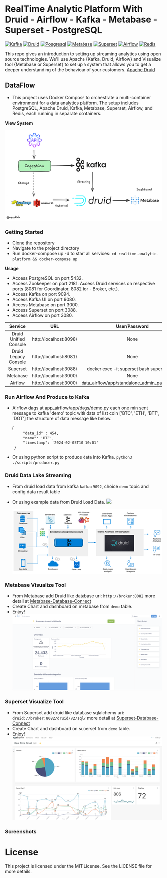 # RealTime Analytic Platform With Druid - Airflow - Kafka - Metabase - Superset - PostgreSQL

[![Kafka](https://img.shields.io/badge/kafka-3.7.0-green)](https://kafka.apache.org/documentation/)
[![Druid](https://img.shields.io/badge/druid-30.0.0-orange)](https://druid.apache.org/docs/latest/design/)
[![Posgresql](https://img.shields.io/badge/postgres-16.1-blue)](https://www.postgresql.org/)
[![Metabase](https://img.shields.io/badge/metabase-0.50.15-green)](https://www.metabase.com/docs/latest/dashboards/start)
[![Superset](https://img.shields.io/badge/Superset-1.4.1-green)](https://superset.apache.org/docs/intro/)
[![Airflow](https://img.shields.io/badge/airflow-2.2.4-green)](https://airflow.apache.org/docs/)
[![Redis](https://img.shields.io/badge/redis-6.2.6-red)](https://redis.io/)

This repo gives an introduction to setting up streaming analytics using open source technologies. We'll use Apache {Kafka, Druid, Airflow} and Visualize tool {Metabase or Superset} to set up a system that allows you to get a deeper understanding of the behaviour of your customers. [Apache Druid](https://github.com/apache/druid)

## DataFlow

- This project uses Docker Compose to orchestrate a multi-container environment for a data analytics platform. The setup includes PostgreSQL, Apache Druid, Kafka, Metabase, Superset, Airflow, and Redis, each running in separate containers.

**View System**

![](./public/kafka-druid-metabase-dataflow.png)

### Getting Started

- Clone the repository
- Navigate to the project directory
- Run docker-compose up -d to start all services: `cd realtime-analytic-platform && docker-compose up`

**Usage**

- Access PostgreSQL on port 5432.
- Access Zookeeper on port 2181.
  Access Druid services on respective ports (8081 for Coordinator, 8082 for - Broker, etc.).
- Access Kafka on port 9094.
- Access Kafka UI on port 9080.
- Access Metabase on port 3000.
- Access Superset on port 3088.
- Access Airflow on port 3080.

|        Service        |          URL           |                 User/Password                  |
| :-------------------: | :--------------------: | :--------------------------------------------: |
| Druid Unified Console | http://localhost:8098/ |                      None                      |
| Druid Legacy Console  | http://localhost:8081/ |                      None                      |
|       Superset        | http://localhost:3088/ |  docker exec -it superset bash superset-init   |
|       Metabase        | http://localhost:3000/ |                      None                      |
|        Airflow        | http://localhost:3000/ | data_airflow/app/standalone_admin_password.txt |

### Run Airflow And Produce to Kafka

- Airflow dags at app_airflow/app/dags/demo.py each one min sent message to kafka 'demo' topic with data of list coin ['BTC', 'ETH', 'BTT', 'DOT'] the structure of data message like below.

```
   {
        "data_id" : 454,
        "name": 'BTC',
        "timestamp": '2024-02-05T10:10:01'
    }
```

- Or using python script to produce data into Kafka. `python3 ./scripts/producer.py`

### Druid Data Lake Streaming

- From druid load data from kafka `kafka:9092`, choice `demo` topic and config data result table
- Or using example data from Druid Load Data.
  ![](./public/druid_connect.gif)

  ![](./public/architecture.png)

### Metabase Visualize Tool

- From Metabase add Druid like database uri: `http://broker:8082` more detail at [Metabase-Database-Connect](https://www.metabase.com/docs/latest/databases/connections/druid)
- Create Chart and dashboard on metabase from `demo` table.
- Enjoy!
  ![](./public/metabase.png)

### Superset Visualize Tool

- From Superset add druid like database sqlalchemy uri: `druid://broker:8082/druid/v2/sql/` more detail at [Superset-Database-Connect](https://superset.apache.org/docs/databases/db-connection-ui)
- Create Chart and dashboard on superset from `demo` table.
- Enjoy!
  ![](./public/superset.png)

### Screenshots

# License

This project is licensed under the MIT License. See the LICENSE file for more details.
